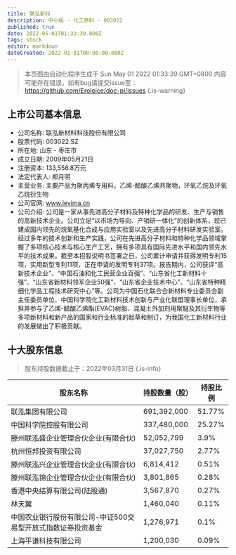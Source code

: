 ```yaml
---
title: 联泓新科
description: 中小板 - 化工原料 - 003022
published: true
date: 2022-05-01T01:33:39.000Z
tags: stock
editor: markdown
dateCreated: 2022-01-01T00:00:00.000Z
---
```


> 本页面由自动化程序生成于 Sun May 01 2022 01:33:39 GMT+0800
> 内容可能存在错误，如有bug请提交issue至：https://github.com/Eroleice/doc-pi/issues
{.is-warning}

## 上市公司基本信息
- 公司名称: 联泓新材料科技股份有限公司
- 股票代码: 003022.SZ
- 所在地: 山东 - 枣庄市
- 成立日期: 2009年05月21日
- 注册资本: 133,556.8万元
- 法定代表人: 郑月明
- 主营业务: 主要产品为聚丙烯专用料，乙烯-醋酸乙烯共聚物，环氧乙烷及环氧乙烷衍生物
- 公司官网: www.levima.cn
- 公司介绍: 公司是一家从事先进高分子材料及特种化学品的研发、生产与销售的高新技术企业。公司立足“以市场为导向、产销研一体化”的创新体系，现已建成国内领先的烷氧基化合成与应用实验室以及先进高分子材料研发实验室。经过多年的技术创新和生产实践，公司在先进高分子材料和特种化学品领域掌握了多项核心技术与核心生产工艺，拥有多项具有国际先进水平和国内领先水平的技术成果。截至本招股说明书签署之日，公司累计申请并获得发明专利15项，实用新型专利11项，正在申请的发明专利37项。报告期内，公司获评“高新技术企业”、“中国石油和化工民营企业百强”、“山东省化工新材料十强”、“山东省新材料领军企业50强”、“山东省企业技术中心”、“山东省特种精细化学品工程技术研究中心”等。公司为中国石化联合会新材料专业委员会副主任委员单位、中国科学院化工新材料技术创新与产业化联盟理事长单位，承担并参与了乙烯-醋酸乙烯酯(EVAC)树脂、混凝土外加剂用聚醚及其衍生物等多项新材料和新产品的国家和行业标准的起草和制订，为我国化工新材料行业的发展做出了积极贡献。


## 十大股东信息
> 股东持股数据截止于：2022年03月31日
{.is-info}

| 股东名称 | 持股数量（股） | 持股比例 |
| --- | --- | --- |
| 联泓集团有限公司 | 691,392,000 | 51.77% |
| 中国科学院控股有限公司 | 337,480,000 | 25.27% |
| 滕州联泓盛企业管理合伙企业(有限合伙) | 52,052,799 | 3.9% |
| 杭州恒邦投资有限公司 | 37,027,750 | 2.77% |
| 滕州联泓兴企业管理合伙企业(有限合伙) | 6,814,412 | 0.51% |
| 滕州联泓锦企业管理合伙企业(有限合伙) | 3,801,865 | 0.28% |
| 香港中央结算有限公司(陆股通) | 3,567,870 | 0.27% |
| 林天翼 | 1,460,040 | 0.11% |
| 中国农业银行股份有限公司-中证500交易型开放式指数证券投资基金 | 1,276,971 | 0.1% |
| 上海平谦科技有限公司 | 1,200,030 | 0.09% |




